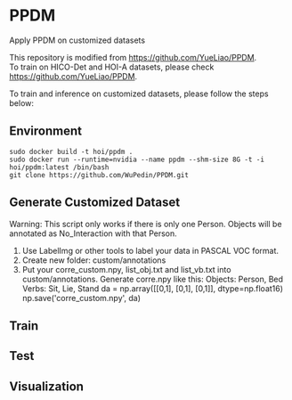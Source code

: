 # PPDM
Apply PPDM on customized datasets

This repository is modified from https://github.com/YueLiao/PPDM.  
To train on HICO-Det and HOI-A datasets, please check https://github.com/YueLiao/PPDM.  

To train and inference on customized datasets, please follow the steps below:

## Environment
    sudo docker build -t hoi/ppdm .  
    sudo docker run --runtime=nvidia --name ppdm --shm-size 8G -t -i hoi/ppdm:latest /bin/bash  
    git clone https://github.com/WuPedin/PPDM.git

## Generate Customized Dataset
Warning: This script only  works if there is only one Person. Objects will be annotated as No_Interaction with that Person.
1.	Use LabelImg or other tools to label your data in PASCAL VOC format.
2.	Create new folder: custom/annotations
3.	Put your corre_custom.npy, list_obj.txt and list_vb.txt into custom/annotations.
    Generate corre.npy like this:
    Objects: Person, Bed
    Verbs: Sit, Lie, Stand
    da = np.array([[0,1],
               [0,1],
               [0,1]], dtype=np.float16)
    np.save('corre_custom.npy', da)              

## Train

## Test

## Visualization
